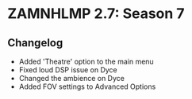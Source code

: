 # ZAMNHLMP 2.7: Season 7
## Changelog
- Added 'Theatre' option to the main menu
- Fixed loud DSP issue on Dyce
- Changed the ambience on Dyce
- Added FOV settings to Advanced Options